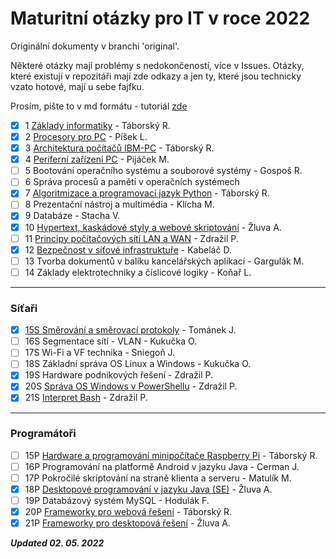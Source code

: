 # Maturitní otázky pro IT v roce 2022

Originální dokumenty v branchi 'original'.

Některé otázky mají problémy s nedokončeností, více v Issues. Otázky, které existují v repozitáři mají zde odkazy a jen 
ty, které jsou technicky vzato hotové, mají u sebe fajfku.

Prosím, pište to v md formátu - tutoriál [zde](https://www.youtube.com/watch?v=2JE66WFpaII)

- [x] 1 [Základy informatiky](Společné/1%20Základy%20Informatiky.md) - Táborský R.
- [x] 2 [Procesory pro PC](Společné/2%20Procesory%20pro%20PC.md) - Píšek L.
- [x] 3 [Architektura počítačů IBM-PC](Společné/3%20Architektura%20IBM%20PC.md) - Táborský R.
- [x] 4 [Periferní zařízení PC](Společné/4%20Standartní%20periferní%20zařízeními.md) - Pijáček M.
- [ ] 5 Bootování operačního systému a souborové systémy - Gospoš R.
- [ ] 6 Správa procesů a paměti v operačních systémech
- [x] 7 [Algoritmizace a programovací jazyk Python](Společné/7%20Algoritmizace.md) - Táborský R.
- [ ] 8 Prezentační nástroj a multimédia - Klícha M.
- [x] 9 Databáze - Stacha V.
- [x] 10 [Hypertext, kaskádové styly a webové skriptování](Společné/10%20Hypertext,%20kaskádové%20styly%20a%20webové%20skriptování.md) - Žluva A.
- [ ] 11 [Principy počítačových sítí LAN a WAN](Společné/11%20Principy%20počítačových%20sítí%20LAN%20a%20WAN.md) - Zdražil P.
- [x] 12 [Bezpečnost v síťové infrastruktuře](Společné/12%20Bezpečnost%20v%20síťové%20infrastruktuře.md) - Kabeláč D.
- [ ] 13 Tvorba dokumentů v balíku kancelářských aplikací - Gargulák M.
- [ ] 14 Základy elektrotechniky a číslicové logiky - Koňař L.
---
### Síťaři
- [x] [15S Směrování a směrovací protokoly](Síťaři/15S%20Směrování%20a%20směrovací%20protokoly.md) - Tománek J.
- [ ] 16S Segmentace sítí - VLAN - Kukučka O.
- [ ] 17S Wi-Fi a VF technika - Sniegoň J.
- [ ] 18S Základní správa OS Linux a Windows - Kukučka O.
- [x] 19S Hardware podnikových řešení - Zdražil P.
- [x] 20S [Správa OS Windows v PowerShellu](Síťaři/20S%20Správa%20OS%20Windows%20v%20PowerShellu.md) - Zdražil P.
- [x] 21S [Interpret Bash](Síťaři/21S%20Interpret%20Bash.md) - Zdražil P.
---
### Programátoři
- [ ] 15P [Hardware a programování minipočítače Raspberry Pi](Programátoři/15P%20Hardware%20a%20programování%20minipočítače%20Raspberry%20Pi.md) - Táborský R.
- [ ] 16P Programování na platformě Android v jazyku Java - Cerman J.
- [ ] 17P Pokročilé skriptování na straně klienta a serveru - Matulík M.
- [x] 18P [Desktopové programování v jazyku Java (SE)](Programátoři/18P%20Desktopové%20programování%20v%20jazyku%20Java%20(SE).md) - Žluva A.
- [ ] 19P Databázový systém MySQL - Hodulák F.
- [x] 20P [Frameworky pro webová řešení](Programátoři/20P%20Frameworky%20pro%20webová%20řešení.md) - Táborský R.
- [x] 21P [Frameworky pro desktopová řešení](Programátoři/21P%20Frameworky%20pro%20desktopová%20řešení.md) - Žluva A.

***Updated 02. 05. 2022***
